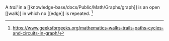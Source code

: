 A *trail* in a [[knowledge-base/docs/Public/Math/Graphs/graph]] is an open [[walk]] in which no [[edge]] is repeated. [^1]

[^1]: https://www.geeksforgeeks.org/mathematics-walks-trails-paths-cycles-and-circuits-in-graph/